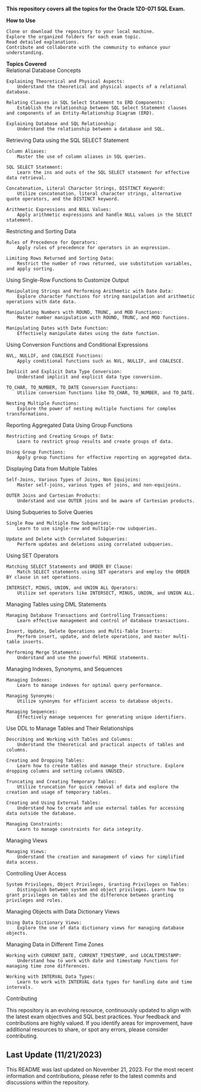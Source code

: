 <strong>This repository covers all the topics for the Oracle 1Z0-071 SQL Exam.</strong>

<strong>How to Use</strong>

    Clone or download the repository to your local machine.
    Explore the organized folders for each exam topic.
    Read detailed explanations.
    Contribute and collaborate with the community to enhance your understanding.

<strong>Topics Covered</strong><br>
Relational Database Concepts

    Explaining Theoretical and Physical Aspects:
        Understand the theoretical and physical aspects of a relational database.

    Relating Clauses in SQL Select Statement to ERD Components:
        Establish the relationship between SQL Select Statement clauses and components of an Entity-Relationship Diagram (ERD).

    Explaining Database and SQL Relationship:
        Understand the relationship between a database and SQL.

Retrieving Data using the SQL SELECT Statement

    Column Aliases:
        Master the use of column aliases in SQL queries.

    SQL SELECT Statement:
        Learn the ins and outs of the SQL SELECT statement for effective data retrieval.

    Concatenation, Literal Character Strings, DISTINCT Keyword:
        Utilize concatenation, literal character strings, alternative quote operators, and the DISTINCT keyword.

    Arithmetic Expressions and NULL Values:
        Apply arithmetic expressions and handle NULL values in the SELECT statement.

Restricting and Sorting Data

    Rules of Precedence for Operators:
        Apply rules of precedence for operators in an expression.

    Limiting Rows Returned and Sorting Data:
        Restrict the number of rows returned, use substitution variables, and apply sorting.

Using Single-Row Functions to Customize Output

    Manipulating Strings and Performing Arithmetic with Date Data:
        Explore character functions for string manipulation and arithmetic operations with date data.

    Manipulating Numbers with ROUND, TRUNC, and MOD Functions:
        Master number manipulation with ROUND, TRUNC, and MOD functions.

    Manipulating Dates with Date Function:
        Effectively manipulate dates using the date function.

Using Conversion Functions and Conditional Expressions

    NVL, NULLIF, and COALESCE Functions:
        Apply conditional functions such as NVL, NULLIF, and COALESCE.

    Implicit and Explicit Data Type Conversion:
        Understand implicit and explicit data type conversion.

    TO_CHAR, TO_NUMBER, TO_DATE Conversion Functions:
        Utilize conversion functions like TO_CHAR, TO_NUMBER, and TO_DATE.

    Nesting Multiple Functions:
        Explore the power of nesting multiple functions for complex transformations.

Reporting Aggregated Data Using Group Functions

    Restricting and Creating Groups of Data:
        Learn to restrict group results and create groups of data.

    Using Group Functions:
        Apply group functions for effective reporting on aggregated data.

Displaying Data from Multiple Tables

    Self-Joins, Various Types of Joins, Non Equijoins:
        Master self-joins, various types of joins, and non-equijoins.

    OUTER Joins and Cartesian Products:
        Understand and use OUTER joins and be aware of Cartesian products.

Using Subqueries to Solve Queries

    Single Row and Multiple Row Subqueries:
        Learn to use single-row and multiple-row subqueries.

    Update and Delete with Correlated Subqueries:
        Perform updates and deletions using correlated subqueries.

Using SET Operators

    Matching SELECT Statements and ORDER BY Clause:
        Match SELECT statements using SET operators and employ the ORDER BY clause in set operations.

    INTERSECT, MINUS, UNION, and UNION ALL Operators:
        Utilize set operators like INTERSECT, MINUS, UNION, and UNION ALL.

Managing Tables using DML Statements

    Managing Database Transactions and Controlling Transactions:
        Learn effective management and control of database transactions.

    Insert, Update, Delete Operations and Multi-Table Inserts:
        Perform insert, update, and delete operations, and master multi-table inserts.

    Performing Merge Statements:
        Understand and use the powerful MERGE statements.

Managing Indexes, Synonyms, and Sequences

    Managing Indexes:
        Learn to manage indexes for optimal query performance.

    Managing Synonyms:
        Utilize synonyms for efficient access to database objects.

    Managing Sequences:
        Effectively manage sequences for generating unique identifiers.

Use DDL to Manage Tables and Their Relationships

    Describing and Working with Tables and Columns:
        Understand the theoretical and practical aspects of tables and columns.

    Creating and Dropping Tables:
        Learn how to create tables and manage their structure. Explore dropping columns and setting columns UNUSED.

    Truncating and Creating Temporary Tables:
        Utilize truncation for quick removal of data and explore the creation and usage of temporary tables.

    Creating and Using External Tables:
        Understand how to create and use external tables for accessing data outside the database.

    Managing Constraints:
        Learn to manage constraints for data integrity.

Managing Views

    Managing Views:
        Understand the creation and management of views for simplified data access.

Controlling User Access

    System Privileges, Object Privileges, Granting Privileges on Tables:
        Distinguish between system and object privileges. Learn how to grant privileges on tables and the difference between granting privileges and roles.

Managing Objects with Data Dictionary Views

    Using Data Dictionary Views:
        Explore the use of data dictionary views for managing database objects.

Managing Data in Different Time Zones

    Working with CURRENT_DATE, CURRENT_TIMESTAMP, and LOCALTIMESTAMP:
        Understand how to work with date and timestamp functions for managing time zone differences.

    Working with INTERVAL Data Types:
        Learn to work with INTERVAL data types for handling date and time intervals.

Contributing

This repository is an evolving resource, continuously updated to align with the latest exam objectives and SQL best practices. Your feedback and contributions are highly valued. If you identify areas for improvement, have additional resources to share, or spot any errors, please consider contributing.

## Last Update (11/21/2023)

This README was last updated on November 21, 2023. For the most recent information and contributions, please refer to the latest commits and discussions within the repository.

